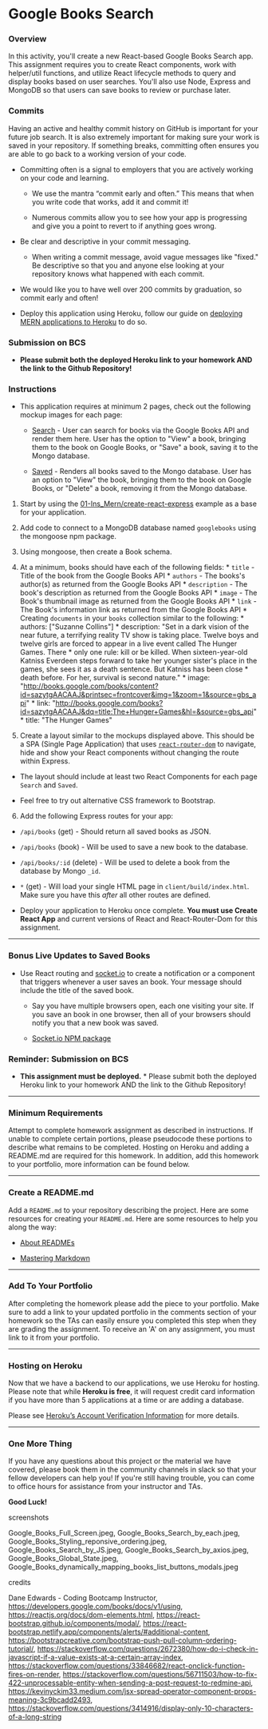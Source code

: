 # Google Books Search

### Overview

In this activity, you'll create a new React-based Google Books Search app. This assignment requires you to create React components, work with helper/util functions, and utilize React lifecycle methods to query and display books based on user searches. You'll also use Node, Express and MongoDB so that users can save books to review or purchase later.

### Commits

Having an active and healthy commit history on GitHub is important for your future job search. It is also extremely important for making sure your work is saved in your repository. If something breaks, committing often ensures you are able to go back to a working version of your code.

* Committing often is a signal to employers that you are actively working on your code and learning.

  * We use the mantra “commit early and often.”  This means that when you write code that works, add it and commit it!

  * Numerous commits allow you to see how your app is progressing and give you a point to revert to if anything goes wrong.

* Be clear and descriptive in your commit messaging.

  * When writing a commit message, avoid vague messages like "fixed." Be descriptive so that you and anyone else looking at your repository knows what happened with each commit.

* We would like you to have well over 200 commits by graduation, so commit early and often!

* Deploy this application using Heroku, follow our guide on [deploying MERN applications to Heroku](../04-Important/MERNHerokuDeploy.md) to do so.

### Submission on BCS

* **Please submit both the deployed Heroku link to your homework AND the link to the Github Repository!**

### Instructions

* This application requires at minimum 2 pages, check out the following mockup images for each page:

  * [Search](Search.png) - User can search for books via the Google Books API and render them here. User has the option to "View" a book, bringing them to the book on Google Books, or "Save" a book, saving it to the Mongo database.

  * [Saved](Saved.png) - Renders all books saved to the Mongo database. User has an option to "View" the book, bringing them to the book on Google Books, or "Delete" a book, removing it from the Mongo database.

1. Start by using the [01-Ins_Mern/create-react-express](../01-Activities/01-Ins_Mern/create-react-express) example as a base for your application.

2. Add code to connect to a MongoDB database named `googlebooks` using the mongoose npm package.

3. Using mongoose, then create a Book schema.

4. At a minimum, books should have each of the following fields: * `title` - Title of the book from the Google Books API * `authors` - The books's author(s) as returned from the Google Books API * `description` - The book's description as returned from the Google Books API * `image` - The Book's thumbnail image as returned from the Google Books API * `link` - The Book's information link as returned from the Google Books API * Creating `documents` in your `books` collection similar to the following: * authors: ["Suzanne Collins"] * description: "Set in a dark vision of the near future, a terrifying reality TV show is taking place. Twelve boys and twelve girls are forced to appear in a live event called The Hunger Games. There * only one rule: kill or be killed. When sixteen-year-old Katniss Everdeen steps forward to take her younger sister's place in the games, she sees it as a death sentence. But Katniss has been close * death before. For her, survival is second nature." * image: "http://books.google.com/books/content?id=sazytgAACAAJ&printsec=frontcover&img=1&zoom=1&source=gbs_api" * link: "http://books.google.com/books?id=sazytgAACAAJ&dq=title:The+Hunger+Games&hl=&source=gbs_api" * title: "The Hunger Games"
   

5. Create a layout similar to the mockups displayed above. This should be a SPA (Single Page Application) that uses [`react-router-dom`](https://github.com/reactjs/react-router) to navigate, hide and show your React components without changing the route within Express.

* The layout should include at least two React Components for each page `Search` and `Saved`.

* Feel free to try out alternative CSS framework to Bootstrap.

6. Add the following Express routes for your app:

* `/api/books` (get) - Should return all saved books as JSON.

* `/api/books` (book) - Will be used to save a new book to the database.

* `/api/books/:id` (delete) - Will be used to delete a book from the database by Mongo `_id`.

* `*` (get) - Will load your single HTML page in `client/build/index.html`. Make sure you have this _after_ all other routes are defined.

* Deploy your application to Heroku once complete. **You must use Create React App** and current versions of React and React-Router-Dom for this assignment.

- - -

### Bonus Live Updates to Saved Books

* Use React routing and [socket.io](http://socket.io) to create a notification or a component that triggers whenever a user saves an book. Your message should include the title of the saved book.

  * Say you have multiple browsers open, each one visiting your site. If you save an book in one browser, then all of your browsers should notify you that a new book was saved.

  * [Socket.io NPM package](https://www.npmjs.com/package/socket.io)

### Reminder: Submission on BCS

* **This assignment must be deployed.** * Please submit both the deployed Heroku link to your homework AND the link to the Github Repository!

- - -

### Minimum Requirements

Attempt to complete homework assignment as described in instructions. If unable to complete certain portions, please pseudocode these portions to describe what remains to be completed. Hosting on Heroku and adding a README.md are required for this homework. In addition, add this homework to your portfolio, more information can be found below.

- - -

### Create a README.md

Add a `README.md` to your repository describing the project. Here are some resources for creating your `README.md`. Here are some resources to help you along the way:

* [About READMEs](https://help.github.com/articles/about-readmes/)

* [Mastering Markdown](https://guides.github.com/features/mastering-markdown/)

- - -

### Add To Your Portfolio

After completing the homework please add the piece to your portfolio. Make sure to add a link to your updated portfolio in the comments section of your homework so the TAs can easily ensure you completed this step when they are grading the assignment. To receive an 'A' on any assignment, you must link to it from your portfolio.

- - -

### Hosting on Heroku

Now that we have a backend to our applications, we use Heroku for hosting. Please note that while **Heroku is free**, it will request credit card information if you have more than 5 applications at a time or are adding a database.

Please see [Heroku’s Account Verification Information](https://devcenter.heroku.com/articles/account-verification) for more details.

- - -

### One More Thing

If you have any questions about this project or the material we have covered, please book them in the community channels in slack so that your fellow developers can help you! If you're still having trouble, you can come to office hours for assistance from your instructor and TAs.

**Good Luck!**


screenshots

Google_Books_Full_Screen.jpeg, Google_Books_Search_by_each.jpeg, Google_Books_Styling_reponsive_ordering.jpeg, Google_Books_Search_by_JS.jpeg, Google_Books_Search_by_axios.jpeg, Google_Books_Global_State.jpeg, Google_Books_dynamically_mapping_books_list_buttons_modals.jpeg

credits


Dane Edwards - Coding Bootcamp Instructor, https://developers.google.com/books/docs/v1/using, https://reactjs.org/docs/dom-elements.html, https://react-bootstrap.github.io/components/modal/, https://react-bootstrap.netlify.app/components/alerts/#additional-content, https://bootstrapcreative.com/bootstrap-push-pull-column-ordering-tutorial/, https://stackoverflow.com/questions/2672380/how-do-i-check-in-javascript-if-a-value-exists-at-a-certain-array-index, https://stackoverflow.com/questions/33846682/react-onclick-function-fires-on-render, https://stackoverflow.com/questions/56711503/how-to-fix-422-unprocessable-entity-when-sending-a-post-request-to-redmine-api, https://kevinyckim33.medium.com/jsx-spread-operator-component-props-meaning-3c9bcadd2493, https://stackoverflow.com/questions/3414916/display-only-10-characters-of-a-long-string
